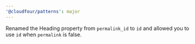 ```yaml
---
'@cloudfour/patterns': major
---
```


Renamed the Heading property from `permalink_id` to `id` and allowed you to use `id` when `permalink` is false.
